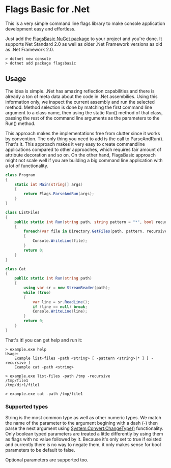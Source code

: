 # Flags Basic for .Net

This is a very simple command line flags library to make console application development easy and effortless.

Just add the [FlagsBasic NuGet package](https://www.nuget.org/packages/FlagsBasic/) to your project and you're done.
It supports Net Standard 2.0 as well as older .Net Framework versions as old as .Net Framework 2.0.

```shell
> dotnet new console
> dotnet add package flagsbasic
```

## Usage

The idea is simple. .Net has amazing reflection capabilities and there is already a ton of meta data about the code
in .Net assembilies. Using this information only, we inspect the current assembly and run the selected method.
Method selection is done by matching the first command line argument to a class name, then using the static Run()
method of that class, passing the rest of the command line arguments as the parameters to the Run() method.

This approach makes the implementations free from clutter since it works by convention. The only thing you need to add is
the call to ParseAndRun(). That's it. This approach makes it very easy to create commandline applications compared
to other approaches, which requires fair amount of attribute decoration and so on. On the other hand, FlagsBasic
approach might not scale well if you are building a big command line application with a lot of functionality.

```csharp
class Program
{
    static int Main(string[] args)
    {
        return Flags.ParseAndRun(args);
    }
}

class ListFiles
{
    public static int Run(string path, string pattern = "*", bool recursive = false)
    {
        foreach(var file in Directory.GetFiles(path, pattern, recursive ? SearchOption.AllDirectories : SearchOption.TopDirectoryOnly))
        {
            Console.WriteLine(file);
        }
        return 0;
    }
}

class Cat
{
    public static int Run(string path)
    {
        using var sr = new StreamReader(path);
        while (true)
        {
            var line = sr.ReadLine();
            if (line == null) break;
            Console.WriteLine(line);
        }
        return 0;
    }
}
```

That's it! you can get help and run it:

```shell
> example.exe help
Usage:
    Example list-files -path <string> [ -pattern <string>|* ] [ -recursive ]
    Example cat -path <string>

> example.exe list-files -path /tmp -recursive
/tmp/file1
/tmp/dir1/file1

> example.exe cat -path /tmp/file1
```

### Supported types

String is the most common type as well as other numeric types. We match the name of the parameter to the argument
begining with a dash (-) then parse the next argument using [System.Convert.ChangeType()](https://docs.microsoft.com/dotnet/api/system.convert.changetype) functionality. Only boolean typed parameters
are treated a little differently by using them as flags with no value followed by it. Because it's only set to
true if existed and currently there is no way to negate them, it only makes sense for bool parameters to be default to false.

Optional parameters are supported too.
